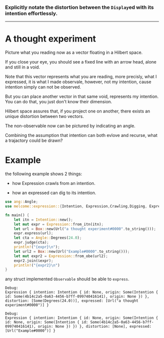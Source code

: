 ### Explicitly notate the distortion between the `Display`ed with its intention effortlessly. 

---

# A thought experiment

Picture what you reading now as a vector floating in a Hilbert space.

If you close your eye, you should see a fixed line with an arrow head, alone and still in a void. 

Note that this vector represents what you are reading, more precisly, what I expressed, it is what I made observale, however, not my intention, cause intention simply can not be observed.

But you can place another vector in that same void, represents my intention. You can do that, you just don't know their dimension.

Hilbert space assures that, if you project one on another, there exists an unique distortion between two vectors.

The non-observable now can be pictured by indicating an angle. 

Combining the assumption that intention can both evlove and recurse, what a trajactory could be drawn?





# Example

the following example shows 2 things:

- how Expression crawls from an intention.

- how an expressed can dig to its intention.

```rust
use ang::Angle;
use melcome::expression::{Intention, Expression,Crawling,Digging, Expressing, Url};

fn main() {
    let itn = Intention::new();
    let mut expr = Expression::from_itn(itn);
    let url = Box::new(Url("a thought experiment#0000".to_string()));
    expr.express(url);
    let cta = Angle::Degrees(24.0);
    expr.judge(cta);
    println!("{expr}\n");
    let url2 = Box::new(Url("Example#0000".to_string()));
    let mut expr2 = Expression::from_obe(url2);
    expr2.join(&expr);
    println!("{expr2}\n")
}
```
any struct implemented `Observable` should be able to `express`.
```
Debug:
Expression { intention: Intention { id: None, origin: Some(Intention { id: Some(4b14c2a5-0a63-4456-b7ff-099740416141), origin: None }) }, distortion: [Some(Degrees(24.0))], expressed: [Url("a thought experiment#0000")] }

Debug:
Expression { intention: Intention { id: None, origin: Some(Intention { id: None, origin: Some(Intention { id: Some(4b14c2a5-0a63-4456-b7ff-099740416141), origin: None }) }) }, distortion: [None], expressed: [Url("Example#0000")] } 
```
